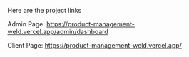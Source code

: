 Here are the project links

Admin Page: https://product-management-weld.vercel.app/admin/dashboard

Client Page: https://product-management-weld.vercel.app/
